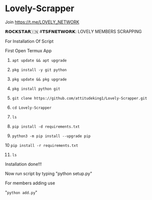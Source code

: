 # Lovely-Scrapper
Join https://t.me/LOVELY_NETWORK


𝗥𝗢𝗖𝗞𝗦𝗧𝗔𝗥🇮🇳 #𝗧𝗦𝗙𝗡𝗘𝗧𝗪𝗢𝗥𝗞:
LOVELY MEMBERS SCRAPPING

For Installation Of Script

First Open Termux App

1) `apt update && apt upgrade`

2) `pkg install -y git python`

3) `pkg update && pkg upgrade`

4) `pkg install python git`

5) `git clone https://github.com/attitudeking1/Lovely-Scrapper.git`

6) `cd Lovely-Scrapper`

7) `ls`

8) `pip install -d requirements.txt`

9) `python3 -m pip install --upgrade pip`

10 `pip install -r requirements.txt`

11) `ls`

Installation done!!!

Now run script by typing "python setup.py"

For members adding use 

"`python add.py`"
